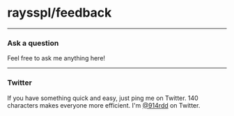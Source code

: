 # raysspl/feedback

---

### Ask a question

Feel free to ask me anything here!

---

### Twitter

If you have something quick and easy, just ping me on Twitter. 140 characters
makes everyone more efficient. I'm [@914rdd](https://twitter.com/914rdd) on
Twitter.
